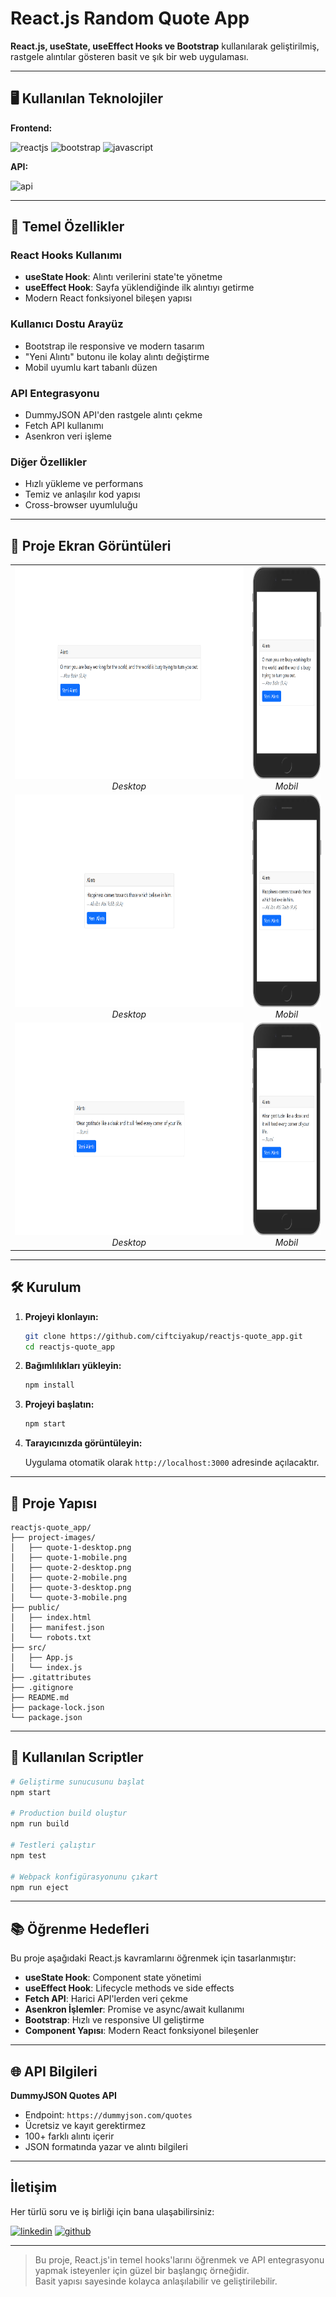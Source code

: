 # React.js Random Quote App

**React.js, useState, useEffect Hooks ve Bootstrap** kullanılarak geliştirilmiş, rastgele alıntılar gösteren basit ve şık bir web uygulaması.

---

## 🖥️ Kullanılan Teknolojiler

**Frontend:**

![reactjs](https://img.shields.io/badge/React-20232A?style=for-the-badge&logo=react&logoColor=61DAFB)
![bootstrap](https://img.shields.io/badge/Bootstrap-563D7C?style=for-the-badge&logo=bootstrap&logoColor=white)
![javascript](https://img.shields.io/badge/JavaScript-F7DF1E?style=for-the-badge&logo=javascript&logoColor=black)

**API:**

![api](https://img.shields.io/badge/DummyJSON-FF6B6B?style=for-the-badge&logo=json&logoColor=white)

---

## 🎯 Temel Özellikler

### React Hooks Kullanımı

- **useState Hook**: Alıntı verilerini state'te yönetme
- **useEffect Hook**: Sayfa yüklendiğinde ilk alıntıyı getirme
- Modern React fonksiyonel bileşen yapısı

### Kullanıcı Dostu Arayüz

- Bootstrap ile responsive ve modern tasarım
- "Yeni Alıntı" butonu ile kolay alıntı değiştirme
- Mobil uyumlu kart tabanlı düzen

### API Entegrasyonu

- DummyJSON API'den rastgele alıntı çekme
- Fetch API kullanımı
- Asenkron veri işleme

### Diğer Özellikler

- Hızlı yükleme ve performans
- Temiz ve anlaşılır kod yapısı
- Cross-browser uyumluluğu

---

## 📸 Proje Ekran Görüntüleri

<table>
  <tr>
    <td align="center">
      <img src="https://github.com/ciftciyakup/reactjs-quote_app/blob/master/project-images/quote-1-desktop.png" alt="Quote 1 Desktop" height="340"/>
      <br><em>Desktop</em>
    </td>
    <td align="center">
      <img src="https://github.com/ciftciyakup/reactjs-quote_app/blob/master/project-images/quote-1-mobile.png" alt="Quote 1 Mobile" height="340"/>
      <br><em>Mobil</em>
    </td>
  </tr>
  <tr>
    <td align="center">
      <img src="https://github.com/ciftciyakup/reactjs-quote_app/blob/master/project-images/quote-2-desktop.png" alt="Quote 2 Desktop" height="340"/>
      <br><em>Desktop</em>
    </td>
    <td align="center">
      <img src="https://github.com/ciftciyakup/reactjs-quote_app/blob/master/project-images/quote-2-mobile.png" alt="Quote 2 Mobile" height="340"/>
      <br><em>Mobil</em>
    </td>
  </tr>
  <tr>
    <td align="center">
      <img src="https://github.com/ciftciyakup/reactjs-quote_app/blob/master/project-images/quote-3-desktop.png" alt="Quote 3 Desktop" height="340"/>
      <br><em>Desktop</em>
    </td>
    <td align="center">
      <img src="https://github.com/ciftciyakup/reactjs-quote_app/blob/master/project-images/quote-3-mobile.png" alt="Quote 3 Mobile" height="340"/>
      <br><em>Mobil</em>
    </td>
  </tr>
</table>

---

## 🛠️ Kurulum

1. **Projeyi klonlayın:**

   ```bash
   git clone https://github.com/ciftciyakup/reactjs-quote_app.git
   cd reactjs-quote_app
   ```

2. **Bağımlılıkları yükleyin:**
   ```bash
   npm install
   ```

3. **Projeyi başlatın:**

   ```bash
   npm start
   ```

4. **Tarayıcınızda görüntüleyin:**
   
   Uygulama otomatik olarak `http://localhost:3000` adresinde açılacaktır.

---

## 📁 Proje Yapısı

```
reactjs-quote_app/
├── project-images/
│   ├── quote-1-desktop.png
│   ├── quote-1-mobile.png
│   ├── quote-2-desktop.png
│   ├── quote-2-mobile.png
│   ├── quote-3-desktop.png
│   └── quote-3-mobile.png
├── public/
│   ├── index.html
│   ├── manifest.json
│   └── robots.txt
├── src/
│   ├── App.js
│   └── index.js
├── .gitattributes
├── .gitignore
├── README.md
├── package-lock.json
└── package.json
```

---

## 🔧 Kullanılan Scriptler

```bash
# Geliştirme sunucusunu başlat
npm start

# Production build oluştur
npm run build

# Testleri çalıştır
npm test

# Webpack konfigürasyonunu çıkart
npm run eject
```

---

## 📚 Öğrenme Hedefleri

Bu proje aşağıdaki React.js kavramlarını öğrenmek için tasarlanmıştır:

- **useState Hook**: Component state yönetimi
- **useEffect Hook**: Lifecycle methods ve side effects
- **Fetch API**: Harici API'lerden veri çekme
- **Asenkron İşlemler**: Promise ve async/await kullanımı
- **Bootstrap**: Hızlı ve responsive UI geliştirme
- **Component Yapısı**: Modern React fonksiyonel bileşenler

---

## 🌐 API Bilgileri

**DummyJSON Quotes API**
- Endpoint: `https://dummyjson.com/quotes`
- Ücretsiz ve kayıt gerektirmez
- 100+ farklı alıntı içerir
- JSON formatında yazar ve alıntı bilgileri

---

## İletişim

Her türlü soru ve iş birliği için bana ulaşabilirsiniz:

[![linkedin](https://img.shields.io/badge/LinkedIn-0077B5?style=for-the-badge&logo=linkedin&logoColor=white)](https://www.linkedin.com/in/yakup-ciftci)
[![github](https://img.shields.io/badge/GitHub-100000?style=for-the-badge&logo=github&logoColor=white)](https://github.com/ciftciyakup)

---

> Bu proje, React.js'in temel hooks'larını öğrenmek ve API entegrasyonu yapmak isteyenler için güzel bir başlangıç örneğidir.  
> Basit yapısı sayesinde kolayca anlaşılabilir ve geliştirilebilir.
